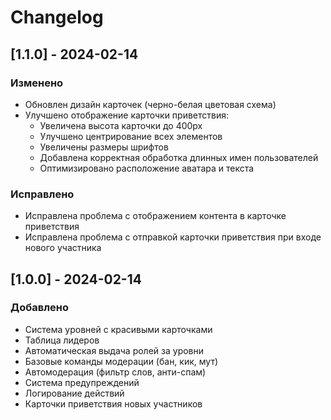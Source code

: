 # Changelog

## [1.1.0] - 2024-02-14

### Изменено
- Обновлен дизайн карточек (черно-белая цветовая схема)
- Улучшено отображение карточки приветствия:
  - Увеличена высота карточки до 400px
  - Улучшено центрирование всех элементов
  - Увеличены размеры шрифтов
  - Добавлена корректная обработка длинных имен пользователей
  - Оптимизировано расположение аватара и текста

### Исправлено
- Исправлена проблема с отображением контента в карточке приветствия
- Исправлена проблема с отправкой карточки приветствия при входе нового участника

## [1.0.0] - 2024-02-14

### Добавлено
- Система уровней с красивыми карточками
- Таблица лидеров
- Автоматическая выдача ролей за уровни
- Базовые команды модерации (бан, кик, мут)
- Автомодерация (фильтр слов, анти-спам)
- Система предупреждений
- Логирование действий
- Карточки приветствия новых участников 